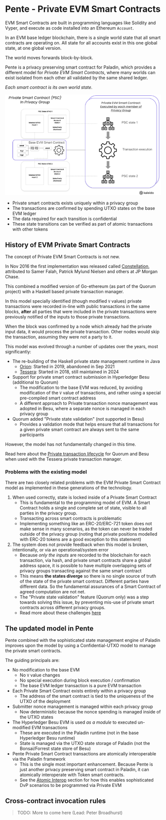 # Pente - Private EVM Smart Contracts

EVM Smart Contracts are built in programming languages like Solidity and Vyper, and execute as code installed into an Ethereum `Account`.

In an EVM base ledger blockchain, there is a single world state that all smart contracts are operating on. All state for all accounts exist in this one global state, at one global version.

The world moves forwards block-by-block.

Pente is a privacy preserving smart contract for Paladin, which provides a different model for _Private EVM Smart Contracts_, where many worlds can exist isolated from each other all validated by the same shared ledger.

_Each smart contract is its own world state._

![Private Smart Contracts backed by C-UTXO](../images/private_smart_contract_overview.png)

- Private smart contracts exists uniquely within a privacy group
- The transactions are confirmed by spending UTXO states on the base EVM ledger
- The data required for each transition is confidential
- These state transitions can be verified as part of atomic transactions with other tokens

## History of EVM Private Smart Contracts

The concept of Private EVM Smart Contracts is not new.

In Nov 2016 the first implementation was released called [Constellation](https://github.com/Consensys/constellation), attributed to Samer Falah, Patrick Mylund Nielsen and others at JP Morgan Chase.

This combined a modified version of Go-ethereum (as part of the Quorum project) with a Haskell based private transaction manager.

In this model specially identified (though modified `V` values) private transactions were recorded in-line with public transactions in the same blocks, **after** all parties that were included in the private transactions were previously notified of the inputs to those private transactions.

When the block was confirmed by a node which already had the private input data, it would process the private transaction. Other nodes would skip the transaction, assuming they were not a party to it.

This model was evolved through a number of updates over the years, most significantly:

- The re-building of the Haskell private state management runtime in Java
   - [Orion](https://github.com/connsensys/orion): Started in 2019, abandoned in Sep 2021
   - [Tessera](https://github.com/connsensys/tessera): Started in 2018, still maintained in 2024
- Support for private smart contract submission in Hyperledger Besu (additional to Quorum)
   - The modification to the base EVM was reduced, by avoiding modification of the `V` value of transactions, and rather using a special pre-compiled smart contract address
   - A different approach to Private transaction nonce management was adopted in Besu, where a separate nonce is managed in each privacy group
- Quorum added "Private state validation" (not supported in Besu)
   - Provides a validation mode that helps ensure that all transactions for a given private smart contract are always sent to the same participants

However, the model has not fundamentally changed in this time.

Read here about the [Private transaction lifecycle](https://docs.goquorum.consensys.io/concepts/privacy/private-transaction-lifecycle) for Quorum and Besu when used with the Tessera private transaction manager.

### Problems with the existing model

There are two closely related problems with the EVM Private Smart Contract model as implemented in these generations of the technology.

1. When used correctly, state is locked inside of a Private Smart Contract
   - This is fundamental to the programming model of EVM. A Smart Contract holds a single and complete set of state, visible to all parties in the privacy group.
   - Transacting across smart contracts is problematic
   - Implementing something like an ERC-20/ERC-721 token does not make sense in many scenarios, as the token can never be traded outside of the privacy group (noting that private positions modelled with ERC-20 tokens are a good exception to this statement)
2. The system does not provide feedback when this model is broken, intentionally, or via an operational/system error
    - Because _only the inputs_ are recorded to the blockchain for each transaction, via hash, and private smart contracts share a global address space, it is possible to have multiple overlapping sets of privacy groups transacting against the same smart contract
    - This means **the states diverge** so there is no single source of truth of the state of the private smart contract. Different parties have different data. So the fundamental assurances of a Smart Contract of agreed computation are not net.
    - The "Private state validation" feature (Quorum only) was a step towards solving this issue, by preventing mis-use of private smart contracts across different privacy groups.
    - Read more about these challenges [here](https://www.kaleido.io/blockchain-blog/why-tokens-dont-work-using-private-transactions)

## The updated model in Pente

Pente combined with the sophisticated state management engine of Paladin improves upon the model by using a Confidential-UTXO model to manage the private smart contracts.

The guiding principals are:

- No modification to the base EVM
    - No `V` value changes
    - No special execution during block execution / confirmation
    - The base EVM ledger transaction is a pure EVM transaction
- Each Private Smart Contract exists entirely within a privacy group
    - The address of the smart contract is tied to the uniqueness of the UTXO of the deployment
- Submitter nonce management is managed within each privacy group
    - Now deterministic because the nonce spending is managed inside of the UTXO states
- The Hyperledger Besu EVM is used _as a module_ to executed un-modified EVM transactions
    - These are executed in the Paladin runtime (not in the base Hyperledger Besu runtime)
    - State is managed via the UTXO state storage of Paladin (not the Bonsai/Forrest state store of Besu)
- Pente Private Smart Contract transactions are atomically interoperable via the Paladin framework
    - This is the single most important enhancement. Because Pente is just another privacy preserving smart contract in Paladin, it can atomically interoperate with Token smart contracts. 
    - See the [Atomic Interop](./atomic_interop.md) section for how this enables sophisticated DvP scenarios to be programmed via Private EVM

## Cross-contract invocation rules

> TODO: More to come here (Lead: Peter Broadhurst)
